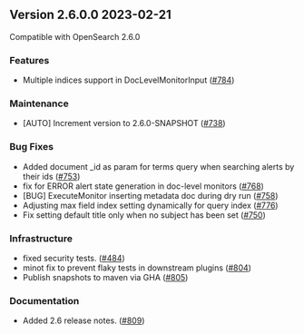 ## Version 2.6.0.0 2023-02-21
Compatible with OpenSearch 2.6.0

### Features
* Multiple indices support in DocLevelMonitorInput ([#784](https://github.com/opensearch-project/alerting/pull/784))

### Maintenance
* [AUTO] Increment version to 2.6.0-SNAPSHOT ([#738](https://github.com/opensearch-project/alerting/pull/738))

### Bug Fixes
* Added document _id as param for terms query when searching alerts by their ids ([#753](https://github.com/opensearch-project/alerting/pull/753))
* fix for ERROR alert state generation in doc-level monitors ([#768](https://github.com/opensearch-project/alerting/pull/768))
* [BUG] ExecuteMonitor inserting metadata doc during dry run ([#758](https://github.com/opensearch-project/alerting/pull/758))
* Adjusting max field index setting dynamically for query index ([#776](https://github.com/opensearch-project/alerting/pull/776))
* Fix setting default title only when no subject has been set ([#750](https://github.com/opensearch-project/alerting/pull/750))

### Infrastructure
* fixed security tests. ([#484](https://github.com/opensearch-project/alerting/pull/484))
* minot fix to prevent flaky tests in downstream plugins ([#804](https://github.com/opensearch-project/alerting/pull/804))
* Publish snapshots to maven via GHA ([#805](https://github.com/opensearch-project/alerting/pull/805))

### Documentation
* Added 2.6 release notes. ([#809](https://github.com/opensearch-project/alerting/pull/809))
